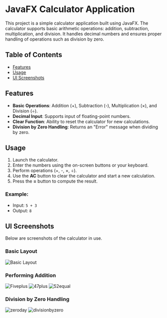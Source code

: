 # JavaFX Calculator Application

This project is a simple calculator application built using JavaFX. The calculator supports basic arithmetic operations: addition, subtraction, multiplication, and division. It handles decimal numbers and ensures proper handling of operations such as division by zero.

## Table of Contents
- [Features](#features)
- [Usage](#usage)
- [UI Screenshots](#ui-screenshots)

## Features

- **Basic Operations**: Addition (+), Subtraction (-), Multiplication (×), and Division (÷).
- **Decimal Input**: Supports input of floating-point numbers.
- **Clear Function**: Ability to reset the calculator for new calculations.
- **Division by Zero Handling**: Returns an "Error" message when dividing by zero.

## Usage

1. Launch the calculator.
2. Enter the numbers using the on-screen buttons or your keyboard.
3. Perform operations (+, -, ×, ÷).
4. Use the **AC** button to clear the calculator and start a new calculation.
5. Press the **=** button to compute the result.

### Example:
- Input: `5 + 3`
- Output: `8`

## UI Screenshots

Below are screenshots of the calculator in use.

### Basic Layout
![Basic Layout](https://github.com/user-attachments/assets/dee0d4c5-7f54-4edf-a765-50e16d60aff9)

### Performing Addition
![Fiveplus](https://github.com/user-attachments/assets/2a649fb5-cabe-4faf-afda-d79f17468e32)
![47plus](https://github.com/user-attachments/assets/cb9eca4c-9694-4ae1-b610-e8e20dade56b)
![52equal](https://github.com/user-attachments/assets/8198d879-c956-42aa-8790-76b18adc1e45)

### Division by Zero Handling
![zeroday](https://github.com/user-attachments/assets/19a4aa0c-bdc5-4c0a-b2b1-eeae79e1ce53)
![divisionbyzero](https://github.com/user-attachments/assets/8e24def6-505a-4a47-82cf-a56bb554f3cd)
